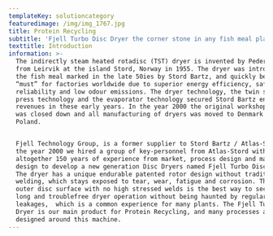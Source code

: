 ```yaml
---
templateKey: solutioncategory
featuredimage: /img/img_1767.jpg
title: Protein Recycling
subtitle: 'Fjell Turbo Disc Dryer the corner stone in any fish meal plant '
texttitle: Introduction
information: >-
  The indirectly steam heated rotadisc (TST) dryer is invented by Peder Solheim
  from Leirvik at the island Stord, Norway in 1955. The dryer was introduced in
  the fish meal marked in the late 50ies by Stord Bartz, and quickly became a
  “must” for factories worldwide due to superior energy efficiency, safety,
  reliability and low odour emissions. The dryer technology, the twin screw
  press technology and the evaporator technology secured Stord Bartz enormous
  revenues in these early years. In the year 2000 the original workshop at Stord
  was closed down and all manufacturing of dryers was moved to Denmark and
  Poland.


  Fjell Technology Group, is a former supplier to Stord Bartz / Atlas-Stord. In
  the year 2000 we hired a group of key-personnel from Atlas-Stord with
  altogether 150 years of experience from market, process design and machine
  design to develop a new generation Disc Dryers named Fjell Turbo Disc Dryer.
  The dryer has a unique endurable patented rotor design without traditional
  welding, which stays exposed to tear, wear, fatigue and corrosion. The smooth
  outer disc surface with no high stressed welds is the best way to secure a
  long and troublefree dryer operation without being haunted by regular steam
  leakages,  which is a common experience for many plants. The Fjell Turbo Disc
  Dryer is our main product for Protein Recycling, and many processes are
  designed around this machine.
---
```


